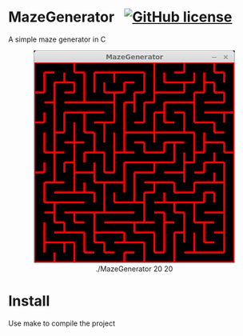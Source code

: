 # MazeGenerator &nbsp; [![GitHub license](https://img.shields.io/github/license/mashape/apistatus.svg)]()

A simple maze generator in C

<figure>
  <center>
    <a href="./ressource/MazeGenerator.png" style=>
       <img src="./ressource/MazeGenerator.png" alt="./MazeGenerator 20 20">
    </a>
    <br/>
  </center
<figcaption>
  <center>
    ./MazeGenerator 20 20
</figcaption>
</figure>

# Install

Use make to compile the project
